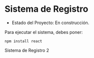 <H1> Sistema de Registro</h1>

- Estado del Proyecto: En construcción.

Para ejecutar el sistema, debes poner:

```npm install react```

Sistema de Registro 2
